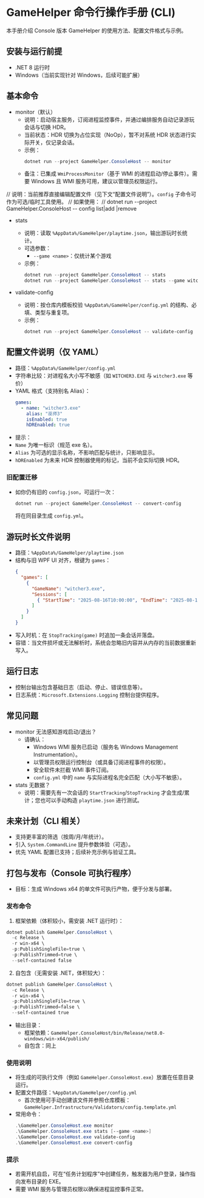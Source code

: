 # GameHelper 命令行操作手册 (CLI)

本手册介绍 Console 版本 GameHelper 的使用方法、配置文件格式与示例。

## 安装与运行前提
- .NET 8 运行时
- Windows（当前实现针对 Windows，后续可能扩展）

## 基本命令

- monitor（默认）
  - 说明：启动宿主服务，订阅进程监控事件，并通过编排服务自动记录游玩会话与切换 HDR。
  - 当前状态：HDR 切换为占位实现（NoOp），暂不对系统 HDR 状态进行实际开关，仅记录会话。
  - 示例：
    ```powershell
    dotnet run --project GameHelper.ConsoleHost -- monitor
    ```
  - 备注：已集成 `WmiProcessMonitor`（基于 WMI 的进程启动/停止事件）。需要 Windows 且 WMI 服务可用，建议以管理员权限运行。

// 说明：当前推荐直接编辑配置文件（见下文“配置文件说明”）。`config` 子命令可作为可选/临时工具使用。
// 如果使用：
//   dotnet run --project GameHelper.ConsoleHost -- config list|add <exe>|remove <exe>

- stats
  - 说明：读取 `%AppData%/GameHelper/playtime.json`，输出游玩时长统计。
  - 可选参数：
    - `--game <name>`：仅统计某个游戏
  - 示例：
    ```powershell
    dotnet run --project GameHelper.ConsoleHost -- stats
    dotnet run --project GameHelper.ConsoleHost -- stats --game witcher3.exe
    ```

- validate-config
  - 说明：按仓库内模板校验 `%AppData%/GameHelper/config.yml` 的结构、必填、类型与重复项。
  - 示例：
    ```powershell
    dotnet run --project GameHelper.ConsoleHost -- validate-config
    ```

## 配置文件说明（仅 YAML）

- 路径：`%AppData%/GameHelper/config.yml`
- 字符串比较：对进程名大小写不敏感（如 `WITCHER3.EXE` 与 `witcher3.exe` 等价）
- YAML 格式（支持别名 Alias）：
  ```yaml
  games:
    - name: "witcher3.exe"
      alias: "巫师3"
      isEnabled: true
      hDREnabled: true
  ```
- 提示：
- `Name` 为唯一标识（规范 exe 名）。
- `Alias` 为可选的显示名称，不影响匹配与统计，只影响显示。
- `hDREnabled` 为未来 HDR 控制器使用的标记，当前不会实际切换 HDR。

### 旧配置迁移
- 如你仍有旧的 `config.json`，可运行一次：
  ```powershell
  dotnet run --project GameHelper.ConsoleHost -- convert-config
  ```
  将在同目录生成 `config.yml`。

## 游玩时长文件说明

- 路径：`%AppData%/GameHelper/playtime.json`
- 结构与旧 WPF UI 对齐，根键为 `games`：
  ```json
  {
    "games": [
      {
        "GameName": "witcher3.exe",
        "Sessions": [
          { "StartTime": "2025-08-16T10:00:00", "EndTime": "2025-08-16T11:40:00", "DurationMinutes": 100 }
        ]
      }
    ]
  }
  ```
- 写入时机：在 `StopTracking(game)` 时追加一条会话并落盘。
- 容错：当文件损坏或无法解析时，系统会忽略旧内容并从内存的当前数据重新写入。

## 运行日志
- 控制台输出包含基础日志（启动、停止、错误信息等）。
- 日志系统：`Microsoft.Extensions.Logging` 控制台提供程序。

## 常见问题
- monitor 无法感知游戏启动/退出？
  - 请确认：
    - Windows WMI 服务已启动（服务名 Windows Management Instrumentation）。
    - 以管理员权限运行控制台（或具备订阅进程事件的权限）。
    - 安全软件未拦截 WMI 事件订阅。
    - `config.yml` 中的 `name` 与实际进程名完全匹配（大小写不敏感）。
- stats 无数据？
  - 说明：需要先有一次会话的 `StartTracking`/`StopTracking` 才会生成/累计；您也可以手动构造 `playtime.json` 进行测试。

## 未来计划（CLI 相关）
- 支持更丰富的筛选（按周/月/年统计）。
- 引入 `System.CommandLine` 提升参数体验（可选）。
- 优先 YAML 配置已支持；后续补充示例与验证工具。

## 打包与发布（Console 可执行程序）

- 目标：生成 Windows x64 的单文件可执行产物，便于分发与部署。

### 发布命令

1) 框架依赖（体积较小，需安装 .NET 运行时）：
```powershell
dotnet publish GameHelper.ConsoleHost \
  -c Release \
  -r win-x64 \
  -p:PublishSingleFile=true \
  -p:PublishTrimmed=true \
  --self-contained false
```

2) 自包含（无需安装 .NET，体积较大）：
```powershell
dotnet publish GameHelper.ConsoleHost \
  -c Release \
  -r win-x64 \
  -p:PublishSingleFile=true \
  -p:PublishTrimmed=false \
  --self-contained true
```

- 输出目录：
  - 框架依赖：`GameHelper.ConsoleHost/bin/Release/net8.0-windows/win-x64/publish/`
  - 自包含：同上

### 使用说明

- 将生成的可执行文件（例如 `GameHelper.ConsoleHost.exe`）放置在任意目录运行。
- 配置文件路径：`%AppData%/GameHelper/config.yml`
  - 首次使用可手动创建该文件并参照仓库模板：`GameHelper.Infrastructure/Validators/config.template.yml`
- 常用命令：
  ```powershell
  .\GameHelper.ConsoleHost.exe monitor
  .\GameHelper.ConsoleHost.exe stats [--game <name>]
  .\GameHelper.ConsoleHost.exe validate-config
  .\GameHelper.ConsoleHost.exe convert-config
  ```

### 提示

- 若需开机自启，可在“任务计划程序”中创建任务，触发器为用户登录，操作指向发布目录的 EXE。
- 需要 WMI 服务与管理员权限以确保进程监控事件正常。

